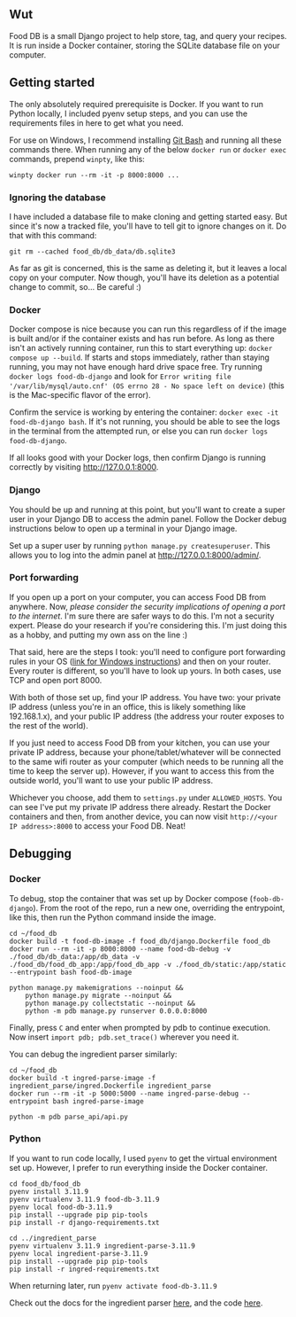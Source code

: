 ## Wut
Food DB is a small Django project to help store, tag, and query your recipes. It is run inside a Docker container, storing the SQLite database file on your computer.

## Getting started
The only absolutely required prerequisite is Docker. If you want to run Python locally, I included pyenv setup steps, and you can use the requirements files in here to get what you need.

For use on Windows, I recommend installing [Git Bash](https://git-scm.com/download/win) and running all these commands there. When running any of the below `docker run` or `docker exec` commands, prepend `winpty`, like this:
```
winpty docker run --rm -it -p 8000:8000 ...
```

### Ignoring the database
I have included a database file to make cloning and getting started easy. But since it's now a tracked file, you'll have to tell git to ignore changes on it. Do that with this command:
```
git rm --cached food_db/db_data/db.sqlite3
```
As far as git is concerned, this is the same as deleting it, but it leaves a local copy on your computer. Now though, you'll have its deletion as a potential change to commit, so... Be careful :)

### Docker
Docker compose is nice because you can run this regardless of if the image is built and/or if the container exists and has run before. As long as there isn't an actively running container, run this to start everything up: `docker compose up --build`. If starts and stops immediately, rather than staying running, you may not have enough hard drive space free. Try running `docker logs food-db-django` and look for `Error writing file '/var/lib/mysql/auto.cnf' (OS errno 28 - No space left on device)` (this is the Mac-specific flavor of the error).

Confirm the service is working by entering the container: `docker exec -it food-db-django bash`. If it's not running, you should be able to see the logs in the terminal from the attempted run, or else you can run `docker logs food-db-django`.

If all looks good with your Docker logs, then confirm Django is running correctly by visiting http://127.0.0.1:8000.

### Django
You should be up and running at this point, but you'll want to create a super user in your Django DB to access the admin panel. Follow the Docker debug instructions below to open up a terminal in your Django image.

Set up a super user by running `python manage.py createsuperuser`. This allows you to log into the admin panel at http://127.0.0.1:8000/admin/.

### Port forwarding
If you open up a port on your computer, you can access Food DB from anywhere. Now, _please consider the security implications of opening a port to the internet_. I'm sure there are safer ways to do this. I'm not a security expert. Please do your research if you're considering this. I'm just doing this as a hobby, and putting my own ass on the line :)

That said, here are the steps I took: you'll need to configure port forwarding rules in your OS ([link for Windows instructions](https://redfishiaven.medium.com/port-forwarding-in-windows-and-ways-to-set-it-up-c337e171086f)) and then on your router. Every router is different, so you'll have to look up yours. In both cases, use TCP and open port 8000.

With both of those set up, find your IP address. You have two: your private IP address (unless you're in an office, this is likely something like 192.168.1.x), and your public IP address (the address your router exposes to the rest of the world).

If you just need to access Food DB from your kitchen, you can use your private IP address, because your phone/tablet/whatever will be connected to the same wifi router as your computer (which needs to be running all the time to keep the server up). However, if you want to access this from the outside world, you'll want to use your public IP address.

Whichever you choose, add them to `settings.py` under `ALLOWED_HOSTS`. You can see I've put my private IP address there already. Restart the Docker containers and then, from another device, you can now visit `http://<your IP address>:8000` to access your Food DB. Neat!

## Debugging
### Docker
To debug, stop the container that was set up by Docker compose (`foob-db-django`). From the root of the repo, run a new one, overriding the entrypoint, like this, then run the Python command inside the image.
```
cd ~/food_db 
docker build -t food-db-image -f food_db/django.Dockerfile food_db
docker run --rm -it -p 8000:8000 --name food-db-debug -v ./food_db/db_data:/app/db_data -v ./food_db/food_db_app:/app/food_db_app -v ./food_db/static:/app/static --entrypoint bash food-db-image

python manage.py makemigrations --noinput &&
    python manage.py migrate --noinput &&
    python manage.py collectstatic --noinput &&
    python -m pdb manage.py runserver 0.0.0.0:8000
```

Finally, press `C` and enter when prompted by pdb to continue execution. Now insert `import pdb; pdb.set_trace()` wherever you need it.

You can debug the ingredient parser similarly:
```
cd ~/food_db
docker build -t ingred-parse-image -f ingredient_parse/ingred.Dockerfile ingredient_parse
docker run --rm -it -p 5000:5000 --name ingred-parse-debug --entrypoint bash ingred-parse-image

python -m pdb parse_api/api.py
```

### Python
If you want to run code locally, I used `pyenv` to get the virtual environment set up. However, I prefer to run everything inside the Docker container.
```
cd food_db/food_db
pyenv install 3.11.9
pyenv virtualenv 3.11.9 food-db-3.11.9
pyenv local food-db-3.11.9
pip install --upgrade pip pip-tools
pip install -r django-requirements.txt

cd ../ingredient_parse
pyenv virtualenv 3.11.9 ingredient-parse-3.11.9
pyenv local ingredient-parse-3.11.9
pip install --upgrade pip pip-tools
pip install -r ingred-requirements.txt
```

When returning later, run `pyenv activate food-db-3.11.9`

Check out the docs for the ingredient parser [here](https://ingredient-parser.readthedocs.io/en/latest/start/index.html#optional-parameters), and the code [here](https://github.com/strangetom/ingredient-parser).